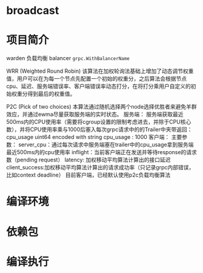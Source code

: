 # broadcast

# 项目简介
warden 负载均衡 balancer  `grpc.WithBalancerName`

WRR (Weighted Round Robin)
该算法在加权轮询法基础上增加了动态调节权重值，用户可以在为每一个节点先配置一个初始的权重分，之后算法会根据节点cpu、延迟、服务端错误率、客户端错误率动态打分，在将打分乘用户自定义的初始权重分得到最后的权重值。

P2C (Pick of two choices)
本算法通过随机选择两个node选择优胜者来避免羊群效应，并通过ewma尽量获取服务端的实时状态。
服务端： 服务端获取最近500ms内的CPU使用率（需要将cgroup设置的限制考虑进去，并除于CPU核心数），并将CPU使用率乘与1000后塞入每次grpc请求中的的Trailer中夹带返回： cpu_usage uint64 encoded with string cpu_usage : 1000
客户端： 主要参数：
server_cpu：通过每次请求中服务端塞在trailer中的cpu_usage拿到服务端最近500ms内的cpu使用率
inflight：当前客户端正在发送并等待response的请求数（pending request）
latency: 加权移动平均算法计算出的接口延迟
client_success:加权移动平均算法计算出的请求成功率（只记录grpc内部错误，比如context deadline）
目前客户端，已经默认使用p2c负载均衡算法


# 编译环境


# 依赖包


# 编译执行


